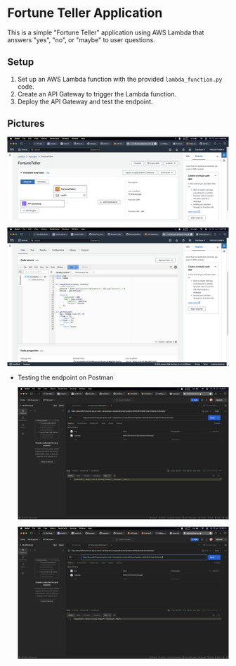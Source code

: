 # Fortune Teller Application

This is a simple "Fortune Teller" application using AWS Lambda that answers "yes", "no", or "maybe" to user questions.

## Setup

1. Set up an AWS Lambda function with the provided `lambda_function.py` code.
2. Create an API Gateway to trigger the Lambda function.
3. Deploy the API Gateway and test the endpoint.

## Pictures

![1720772542138](image/README/1720772542138.png)


![1720772548533](image/README/1720772548533.png)



* Testing the endpoint on Postman

  ![1720772560142](image/README/1720772560142.png)

  ![1720772628610](image/README/1720772628610.png)
